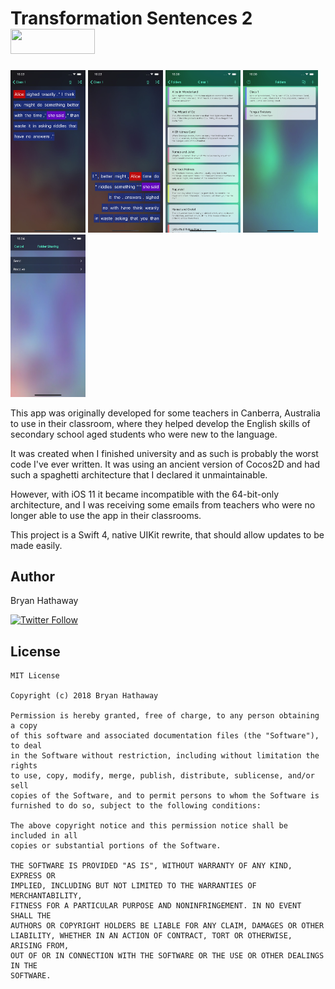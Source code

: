 # Transformation Sentences 2  &nbsp;&nbsp;&nbsp; [<img src="https://linkmaker.itunes.apple.com/assets/shared/badges/en-gb/appstore-lrg.svg" width="135" height="40">](https://itunes.apple.com/us/app/transformation-sentences-2/id1439010734?mt=8)


<img src="AppStoreAssets/Screenshot_iPhoneX/boxes.JPG" width="120"> <img src="AppStoreAssets/Screenshot_iPhoneX/shuffled.JPG" width="120"> <img src="AppStoreAssets/Screenshot_iPhoneX/sentences.JPG" width="120"> <img src="AppStoreAssets/Screenshot_iPhoneX/folders.JPG" width="120"> <img src="AppStoreAssets/Screenshot_iPhoneX/sharing.JPG" width="120">

This app was originally developed for some teachers in Canberra, Australia to use in their classroom, where they helped develop the English skills of secondary school aged students who were new to the language.

It was created when I finished university and as such is probably the worst code I've ever written. It was using an ancient version of Cocos2D and had such a spaghetti architecture that I declared it unmaintainable.

However, with iOS 11 it became incompatible with the 64-bit-only architecture, and I was receiving some emails from teachers who were no longer able to use the app in their classrooms.

This project is a Swift 4, native UIKit rewrite, that should allow updates to be made easily.

## Author
Bryan Hathaway

[![Twitter Follow](https://img.shields.io/twitter/follow/bryparsons.svg?style=social)](https://twitter.com/bryparsons)


## License

```
MIT License

Copyright (c) 2018 Bryan Hathaway

Permission is hereby granted, free of charge, to any person obtaining a copy
of this software and associated documentation files (the "Software"), to deal
in the Software without restriction, including without limitation the rights
to use, copy, modify, merge, publish, distribute, sublicense, and/or sell
copies of the Software, and to permit persons to whom the Software is
furnished to do so, subject to the following conditions:

The above copyright notice and this permission notice shall be included in all
copies or substantial portions of the Software.

THE SOFTWARE IS PROVIDED "AS IS", WITHOUT WARRANTY OF ANY KIND, EXPRESS OR
IMPLIED, INCLUDING BUT NOT LIMITED TO THE WARRANTIES OF MERCHANTABILITY,
FITNESS FOR A PARTICULAR PURPOSE AND NONINFRINGEMENT. IN NO EVENT SHALL THE
AUTHORS OR COPYRIGHT HOLDERS BE LIABLE FOR ANY CLAIM, DAMAGES OR OTHER
LIABILITY, WHETHER IN AN ACTION OF CONTRACT, TORT OR OTHERWISE, ARISING FROM,
OUT OF OR IN CONNECTION WITH THE SOFTWARE OR THE USE OR OTHER DEALINGS IN THE
SOFTWARE.
```
